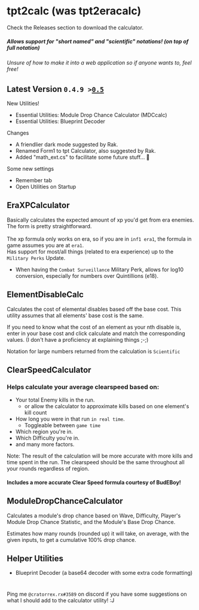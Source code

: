 # tpt2calc (was tpt2eracalc)
Check the Releases section to download the calculator.
##### Allows support for "short named" and "scientific" notations! (on top of full notation)
###### Unsure of how to make it into a web application so if anyone wants to, feel free!

## Latest Version `0.4.9 >`<a href="https://github.com/cratorrex/tpt2eracalc/releases/tag/0.5">`0.5`</a>

New Utilities!

  - Essential Utilities: Module Drop Chance Calculator (MDCcalc)
  - Essential Utilities: Blueprint Decoder

Changes

  - A friendlier dark mode suggested by Rak.
  - Renamed Form1 to tpt Calculator, also suggested by Rak.
  - Added "math_ext.cs" to facilitate some future stuff... 👀

Some new settings

  - Remember tab
  - Open Utilities on Startup

## EraXPCalculator
  Basically calculates the expected amount of xp you'd get from era enemies.<br/>
  The form is pretty straightforward.<br/><br/>
  The xp formula only works on era, so if you are in `inf1 era1`, the formula in game assumes you are at `era1`.<br/>
  Has support for most/all things (related to era experience) up to the `Military Perks` Update.<br/>
  - When having the `Combat Surveillance` Military Perk, allows for log10 conversion, especially for numbers over Quintillions (e18).
 
 
## ElementDisableCalc
  Calculates the cost of elemental disables based off the base cost.
  This utility assumes that all elements' base cost is the same.
  
 If you need to know what the cost of an element as your nth disable is, enter in your base cost and click calculate and match the corresponding values. (I don't have a proficiency at explaining things ;-;)
 
  Notation for large numbers returned from the calculation is `Scientific`
 

## ClearSpeedCalculator
 ### Helps calculate your average clearspeed based on:
  - Your total Enemy kills in the run.
    - or allow the calculator to approximate kills based on one element's kill count
  - How long you were in that run `in real time`.
    - Toggleable between `game time`
  - Which region you're in.
  - Which Difficulty you're in.
  - and many more factors.
  
   Note: The result of the calculation will be more accurate with more kills and time spent in the run.
      The clearspeed should be the same throughout all your rounds regardless of region.
   #### Includes a more accurate Clear Speed formula courtesy of BudEBoy!

## ModuleDropChanceCalculator
  Calculates a module's drop chance based on Wave, Difficulty, Player's Module Drop Chance Statistic, and the Module's Base Drop Chance.
  
  Estimates how many rounds (rounded up) it will take, on average, with the given inputs, to get a cumulative 100% drop chance.
  
## Helper Utilities
  - Blueprint Decoder (a base64 decoder with some extra code formatting)
 

   #  
   Ping me `@cratorrex.rx#3589` on discord if you have some suggestions on what I should add to the calculator utility! :J
   #
